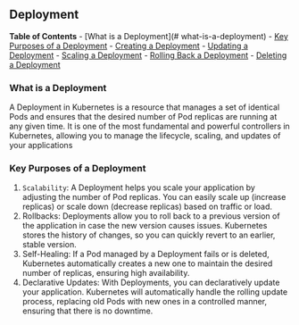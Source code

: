 <h2>Deployment</h2>

**Table of Contents**
    - [What is a Deployment](# what-is-a-deployment)
    - [Key Purposes of a Deployment](#key-purposes-of-a-deployment)
    - [Creating a Deployment](#creating-a-deployment)
    - [Updating a Deployment](#updating-a-deployment)
    - [Scaling a Deployment](#scaling-a-deployment)
    - [Rolling Back a Deployment](#rolling-back-a-deployment)
    - [Deleting a Deployment](#deleting-a-deployment)


### What is a Deployment
A Deployment in Kubernetes is a resource that manages a set of identical Pods and ensures that the desired number of Pod replicas are running at any given time. It is one of the most fundamental and powerful controllers in Kubernetes, allowing you to manage the lifecycle, scaling, and updates of your applications

### Key Purposes of a Deployment
1. `Scalability`:
    A Deployment helps you scale your application by adjusting the number of Pod replicas. You can easily scale up (increase replicas) or scale down (decrease replicas) based on traffic or load.
2. Rollbacks:
    Deployments allow you to roll back to a previous version of the application in case the new version causes issues. Kubernetes stores the history of changes, so you can quickly revert to an earlier, stable version.
3. Self-Healing:
    If a Pod managed by a Deployment fails or is deleted, Kubernetes automatically creates a new one to maintain the desired number of replicas, ensuring high availability.
4. Declarative Updates:
    With Deployments, you can declaratively update your application. Kubernetes will automatically handle the rolling update process, replacing old Pods with new ones in a controlled manner, ensuring that there is no downtime.